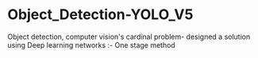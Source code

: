 # Object_Detection-YOLO_V5
Object detection, computer vision's cardinal problem- designed a solution using Deep learning networks :- One stage method
